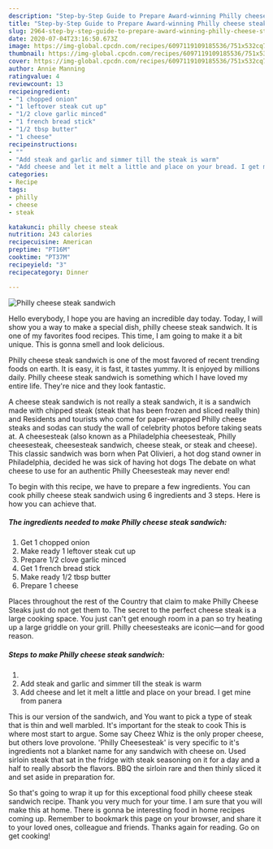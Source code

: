 ```yaml
---
description: "Step-by-Step Guide to Prepare Award-winning Philly cheese steak sandwich"
title: "Step-by-Step Guide to Prepare Award-winning Philly cheese steak sandwich"
slug: 2964-step-by-step-guide-to-prepare-award-winning-philly-cheese-steak-sandwich
date: 2020-07-04T23:16:50.673Z
image: https://img-global.cpcdn.com/recipes/6097119109185536/751x532cq70/philly-cheese-steak-sandwich-recipe-main-photo.jpg
thumbnail: https://img-global.cpcdn.com/recipes/6097119109185536/751x532cq70/philly-cheese-steak-sandwich-recipe-main-photo.jpg
cover: https://img-global.cpcdn.com/recipes/6097119109185536/751x532cq70/philly-cheese-steak-sandwich-recipe-main-photo.jpg
author: Annie Manning
ratingvalue: 4
reviewcount: 13
recipeingredient:
- "1 chopped onion"
- "1 leftover steak cut up"
- "1/2 clove garlic minced"
- "1 french bread stick"
- "1/2 tbsp butter"
- "1 cheese"
recipeinstructions:
- ""
- "Add steak and garlic and simmer till the steak is warm"
- "Add cheese and let it melt a little and place on your bread. I get mine from panera"
categories:
- Recipe
tags:
- philly
- cheese
- steak

katakunci: philly cheese steak 
nutrition: 243 calories
recipecuisine: American
preptime: "PT16M"
cooktime: "PT37M"
recipeyield: "3"
recipecategory: Dinner

---
```



![Philly cheese steak sandwich](https://img-global.cpcdn.com/recipes/6097119109185536/751x532cq70/philly-cheese-steak-sandwich-recipe-main-photo.jpg)

Hello everybody, I hope you are having an incredible day today. Today, I will show you a way to make a special dish, philly cheese steak sandwich. It is one of my favorites food recipes. This time, I am going to make it a bit unique. This is gonna smell and look delicious.

Philly cheese steak sandwich is one of the most favored of recent trending foods on earth. It is easy, it is fast, it tastes yummy. It is enjoyed by millions daily. Philly cheese steak sandwich is something which I have loved my entire life. They're nice and they look fantastic.

A cheese steak sandwich is not really a steak sandwich, it is a sandwich made with chipped steak (steak that has been frozen and sliced really thin) and Residents and tourists who come for paper-wrapped Philly cheese steaks and sodas can study the wall of celebrity photos before taking seats at. A cheesesteak (also known as a Philadelphia cheesesteak, Philly cheesesteak, cheesesteak sandwich, cheese steak, or steak and cheese). This classic sandwich was born when Pat Olivieri, a hot dog stand owner in Philadelphia, decided he was sick of having hot dogs The debate on what cheese to use for an authentic Philly Cheesesteak may never end!


To begin with this recipe, we have to prepare a few ingredients. You can cook philly cheese steak sandwich using 6 ingredients and 3 steps. Here is how you can achieve that.

<!--inarticleads1-->

##### The ingredients needed to make Philly cheese steak sandwich:

1. Get 1 chopped onion
1. Make ready 1 leftover steak cut up
1. Prepare 1/2 clove garlic minced
1. Get 1 french bread stick
1. Make ready 1/2 tbsp butter
1. Prepare 1 cheese


Places throughout the rest of the Country that claim to make Philly Cheese Steaks just do not get them to. The secret to the perfect cheese steak is a large cooking space. You just can&#39;t get enough room in a pan so try heating up a large griddle on your grill. Philly cheesesteaks are iconic—and for good reason. 

<!--inarticleads2-->

##### Steps to make Philly cheese steak sandwich:

1. 
1. Add steak and garlic and simmer till the steak is warm
1. Add cheese and let it melt a little and place on your bread. I get mine from panera


This is our version of the sandwich, and You want to pick a type of steak that is thin and well marbled. It&#39;s important for the steak to cook This is where most start to argue. Some say Cheez Whiz is the only proper cheese, but others love provolone. &#39;Philly Cheesesteak&#39; is very specific to it&#39;s ingredients not a blanket name for any sandwich with cheese on. Used sirloin steak that sat in the fridge with steak seasoning on it for a day and a half to really absorb the flavors. BBQ the sirloin rare and then thinly sliced it and set aside in preparation for. 

So that's going to wrap it up for this exceptional food philly cheese steak sandwich recipe. Thank you very much for your time. I am sure that you will make this at home. There is gonna be interesting food in home recipes coming up. Remember to bookmark this page on your browser, and share it to your loved ones, colleague and friends. Thanks again for reading. Go on get cooking!
